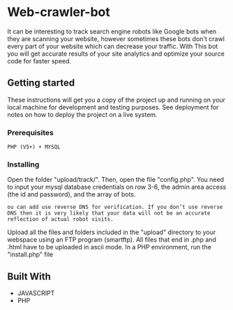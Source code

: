 # Web-crawler-bot

It can be interesting to track search engine robots like Google bots when they are scanning your website, however sometimes these bots don't crawl every part of your website which can decrease your traffic. With This bot you will get accurate results of your site analytics and optimize your source code for faster speed. 

## Getting started

These instructions will get you a copy of the project up and running on your local machine for development and testing purposes. See deployment for notes on how to deploy the project on a live system.

### Prerequisites

```
PHP (V5+) + MYSQL
```

### Installing

Open the folder "upload/track/". Then, open the file "config.php". You need to input your mysql database credentials on row 3-6, the admin area access (the id and password), and the array of bots.
```
ou can add use reverse DNS for verification. If you don’t use reverse DNS then it is very likely that your data will not be an accurate reflection of actual robot visits.
```
Upload all the files and folders included in the "upload" directory to your webspace using an FTP program (smartftp). All files that end in .php and .html have to be uploaded in ascii mode.
In a PHP environment, run the "install.php" file

## Built With

* JAVASCRIPT
* PHP


